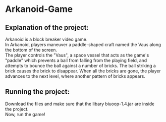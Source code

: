 # Arkanoid-Game

## Explanation of the project:
Arkanoid is a block breaker video game.<br />
In Arkanoid, players maneuver a paddle-shaped craft named the Vaus along the bottom of the screen.<br />
The player controls the "Vaus", a space vessel that acts as the game's "paddle" which prevents a ball from falling from the playing field,
and attempts to bounce the ball against a number of bricks.
The ball striking a brick causes the brick to disappear. When all the bricks are gone, the player advances to the next level, where another pattern of bricks appears.

## Running the project:
Download the files and make sure that the libary biuoop-1.4.jar are inside the project.<br />
Now, run the game!
